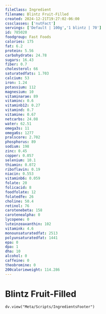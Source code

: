 ```yaml
---
fileClass: Ingredient
filename: Blintz Fruit-Filled
created: 2024-12-21T19:27:02-06:00
cssclasses: ['nutFact']
servings: ['Default | 100g','1 blintz | 70']
id: 785020
foodgroup: Fast Foods
calories: 175
fat: 6.2
protein: 5.56
carbohydrate: 24.78
sugars: 16.43
fiber: 0.7
cholesterol: 66
saturatedfats: 1.703
calcium: 53
iron: 1.24
potassium: 112
magnesium: 10
vitaminarae: 89
vitaminc: 0.6
vitaminb12: 0.27
vitamind: 0.7
vitamine: 0.67
netcarbs: 24.08
water: 62.51
omega3s: 11
omega6s: 1277
pralscore: 2.702
phosphorus: 89
sodium: 198
zinc: 0.45
copper: 0.057
selenium: 10.1
thiamin: 0.072
riboflavin: 0.19
niacin: 0.553
vitaminb6: 0.059
folate: 20
folicacid: 8
foodfolate: 12
folatedfe: 26
choline: 50.4
retinol: 76
carotenebeta: 158
carotenealpha: 0
lycopene: 0
luteinzeaxanthin: 102
vitamink: 4.6
monounsaturatedfat: 2513
polyunsaturatedfat: 1441
epa: 0
dpa: 1
dha: 10
alcohol: 0
caffeine: 0
theobromine: 0
200calorieweight: 114.286
---
```


# Blintz Fruit-Filled

```dataviewjs
dv.view("Meta/Scripts/IngredientsFooter")
```